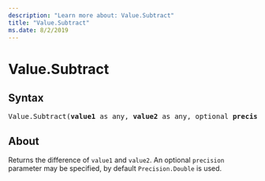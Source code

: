 ```yaml
---
description: "Learn more about: Value.Subtract"
title: "Value.Subtract"
ms.date: 8/2/2019
---
```

# Value.Subtract

## Syntax

<pre>
Value.Subtract(<b>value1</b> as any, <b>value2</b> as any, optional <b>precision</b> as nullable number) as any
</pre>
  
## About  
Returns the difference of `value1` and `value2`. An optional `precision` parameter may be specified, by default `Precision.Double` is used.
